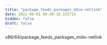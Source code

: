 ```yaml
---
title: "package_feeds_packages_mdio-netlink"
date: 2021-09-01 09:30:10.315715
hidden: false
draft: false
---
```


x86/64/package_feeds_packages_mdio-netlink

